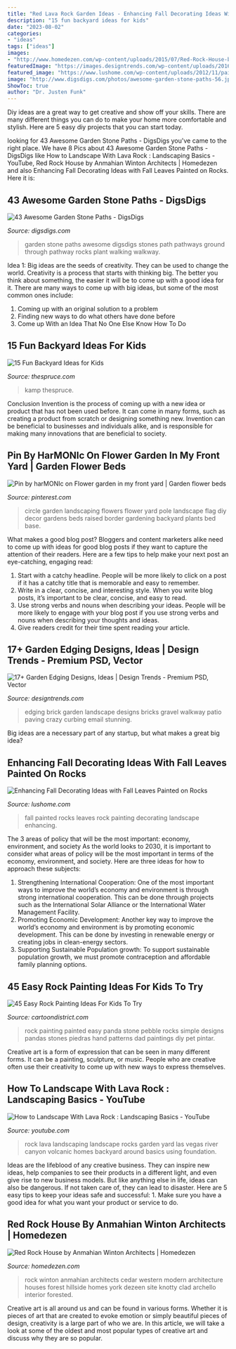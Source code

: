 ```yaml
---
title: "Red Lava Rock Garden Ideas - Enhancing Fall Decorating Ideas With Fall Leaves Painted On Rocks"
description: "15 fun backyard ideas for kids"
date: "2023-08-02"
categories:
- "ideas"
tags: ["ideas"]
images:
- "http://www.homedezen.com/wp-content/uploads/2015/07/Red-Rock-House-by-Anmahian-Winton-Architects-03.jpg"
featuredImage: "https://images.designtrends.com/wp-content/uploads/2016/10/12160153/Brick-Garden-Edging.jpg"
featured_image: "https://www.lushome.com/wp-content/uploads/2012/11/painted-rocks-rockpainting-ideas-fall-leaves-6.jpg"
image: "http://www.digsdigs.com/photos/awesome-garden-stone-paths-56.jpg"
ShowToc: true
author: "Dr. Justen Funk"
---
```



Diy ideas are a great way to get creative and show off your skills. There are many different things you can do to make your home more comfortable and stylish. Here are 5 easy diy projects that you can start today.

	

		
looking for 43 Awesome Garden Stone Paths - DigsDigs you've came to the right place. We have 8 Pics about 43 Awesome Garden Stone Paths - DigsDigs like How to Landscape With Lava Rock : Landscaping Basics - YouTube, Red Rock House by Anmahian Winton Architects | Homedezen and also Enhancing Fall Decorating Ideas with Fall Leaves Painted on Rocks. Here it is:
		
    
## 43 Awesome Garden Stone Paths - DigsDigs

<img loading=lazy src="http://www.digsdigs.com/photos/awesome-garden-stone-paths-56.jpg" onerror="this.onerror=null;this.src='https://tse4.mm.bing.net/th?id=OIP.YV9C4FflacytLzdNg7ji9AAAAA&amp;pid=15.1';" alt="43 Awesome Garden Stone Paths - DigsDigs">

_Source: digsdigs.com_

>garden stone paths awesome digsdigs stones path pathways ground through pathway rocks plant walking walkway. 

	

Idea 1: Big ideas are the seeds of creativity. They can be used to change the world.
Creativity is a process that starts with thinking big. The better you think about something, the easier it will be to come up with a good idea for it. There are many ways to come up with big ideas, but some of the most common ones include:
1. Coming up with an original solution to a problem
2. Finding new ways to do what others have done before
3. Come up With an Idea That No One Else Know How To Do

    
## 15 Fun Backyard Ideas For Kids

<img loading=lazy src="https://www.thespruce.com/thmb/irno_s2JkAvXQfHpndVBsH_xFjs=/1800x0/filters:no_upscale():max_bytes(150000):strip_icc()/sprucekidsplaysetgrossman-5b874ecbc9e77c0050cc6564.jpg" onerror="this.onerror=null;this.src='https://tse1.mm.bing.net/th?id=OIP.v7UiOJEKhCGYTcioU2yQjQHaE2&amp;pid=15.1';" alt="15 Fun Backyard Ideas for Kids">

_Source: thespruce.com_

>kamp thespruce. 

	

Conclusion
Invention is the process of coming up with a new idea or product that has not been used before. It can come in many forms, such as creating a product from scratch or designing something new. Invention can be beneficial to businesses and individuals alike, and is responsible for making many innovations that are beneficial to society.

    
## Pin By HarMONIc On Flower Garden In My Front Yard | Garden Flower Beds

<img loading=lazy src="https://i.pinimg.com/736x/91/27/13/912713d08cdddf798c13b1fe2988bfda--garden-ideas-diy-garden-design-ideas.jpg" onerror="this.onerror=null;this.src='https://tse3.mm.bing.net/th?id=OIP.x6pUmXQvLerfp9a5qxP6DAHaFj&amp;pid=15.1';" alt="Pin by harMONIc on Flower garden in my front yard | Garden flower beds">

_Source: pinterest.com_

>circle garden landscaping flowers flower yard pole landscape flag diy decor gardens beds raised border gardening backyard plants bed base. 

	

What makes a good blog post?
Bloggers and content marketers alike need to come up with ideas for good blog posts if they want to capture the attention of their readers. Here are a few tips to help make your next post an eye-catching, engaging read: 
1. Start with a catchy headline. People will be more likely to click on a post if it has a catchy title that is memorable and easy to remember.
2. Write in a clear, concise, and interesting style. When you write blog posts, it’s important to be clear, concise, and easy to read.
3. Use strong verbs and nouns when describing your ideas. People will be more likely to engage with your blog post if you use strong verbs and nouns when describing your thoughts and ideas.
4. Give readers credit for their time spent reading your article.

    
## 17+ Garden Edging Designs, Ideas | Design Trends - Premium PSD, Vector

<img loading=lazy src="https://images.designtrends.com/wp-content/uploads/2016/10/12160153/Brick-Garden-Edging.jpg" onerror="this.onerror=null;this.src='https://tse2.mm.bing.net/th?id=OIP.B7oYJOCDjKXFuj3YDso_7gHaJ6&amp;pid=15.1';" alt="17+ Garden Edging Designs, Ideas | Design Trends - Premium PSD, Vector">

_Source: designtrends.com_

>edging brick garden landscape designs bricks gravel walkway patio paving crazy curbing email stunning. 

	

Big ideas are a necessary part of any startup, but what makes a great big idea? 

    
## Enhancing Fall Decorating Ideas With Fall Leaves Painted On Rocks

<img loading=lazy src="https://www.lushome.com/wp-content/uploads/2012/11/painted-rocks-rockpainting-ideas-fall-leaves-6.jpg" onerror="this.onerror=null;this.src='https://tse2.mm.bing.net/th?id=OIP.17plDUEQoqsXvyPsJvOEeAHaFk&amp;pid=15.1';" alt="Enhancing Fall Decorating Ideas with Fall Leaves Painted on Rocks">

_Source: lushome.com_

>fall painted rocks leaves rock painting decorating landscape enhancing. 

	

The 3 areas of policy that will be the most important: economy, environment, and society
As the world looks to 2030, it is important to consider what areas of policy will be the most important in terms of the economy, environment, and society. Here are three ideas for how to approach these subjects: 
1. Strengthening International Cooperation: One of the most important ways to improve the world’s economy and environment is through strong international cooperation. This can be done through projects such as the International Solar Alliance or the International Water Management Facility. 
2. Promoting Economic Development: Another key way to improve the world’s economy and environment is by promoting economic development. This can be done by investing in renewable energy or creating jobs in clean-energy sectors. 
3. Supporting Sustainable Population growth: To support sustainable population growth, we must promote contraception and affordable family planning options.

    
## 45 Easy Rock Painting Ideas For Kids To Try

<img loading=lazy src="http://www.cartoondistrict.com/wp-content/uploads/2017/06/easy-rock-painting-ideas-for-kids31.jpg" onerror="this.onerror=null;this.src='https://tse3.mm.bing.net/th?id=OIP.DaEDdEDMRDXzBJgIG8e3AwHaJ4&amp;pid=15.1';" alt="45 Easy Rock Painting Ideas For Kids To Try">

_Source: cartoondistrict.com_

>rock painting painted easy panda stone pebble rocks simple designs pandas stones piedras hand patterns dad paintings diy pet pintar. 

	

Creative art is a form of expression that can be seen in many different forms. It can be a painting, sculpture, or music. People who are creative often use their creativity to come up with new ways to express themselves.

    
## How To Landscape With Lava Rock : Landscaping Basics - YouTube

<img loading=lazy src="http://i.ytimg.com/vi/pg4CV6_o6rg/hqdefault.jpg" onerror="this.onerror=null;this.src='https://tse2.mm.bing.net/th?id=OIP.WN4RiDOFOj43xozSanTnYgHaFj&amp;pid=15.1';" alt="How to Landscape With Lava Rock : Landscaping Basics - YouTube">

_Source: youtube.com_

>rock lava landscaping landscape rocks garden yard las vegas river canyon volcanic homes backyard around basics using foundation. 

	

Ideas are the lifeblood of any creative business. They can inspire new ideas, help companies to see their products in a different light, and even give rise to new business models. But like anything else in life, ideas can also be dangerous. If not taken care of, they can lead to disaster. Here are 5 easy tips to keep your ideas safe and successful: 1. Make sure you have a good idea for what you want your product or service to do.

    
## Red Rock House By Anmahian Winton Architects | Homedezen

<img loading=lazy src="http://www.homedezen.com/wp-content/uploads/2015/07/Red-Rock-House-by-Anmahian-Winton-Architects-03.jpg" onerror="this.onerror=null;this.src='https://tse2.mm.bing.net/th?id=OIP.HDEe_4FUvPYJsWU4SDxlYwHaE7&amp;pid=15.1';" alt="Red Rock House by Anmahian Winton Architects | Homedezen">

_Source: homedezen.com_

>rock winton anmahian architects cedar western modern architecture houses forest hillside homes york dezeen site knotty clad archello interior forested. 

	

Creative art is all around us and can be found in various forms. Whether it is pieces of art that are created to evoke emotion or simply beautiful pieces of design, creativity is a large part of who we are. In this article, we will take a look at some of the oldest and most popular types of creative art and discuss why they are so popular.

